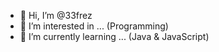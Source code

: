 - 👋 Hi, I’m @33frez
- 👀 I’m interested in ... (Programming)
- 🌱 I’m currently learning ... (Java & JavaScript)

<!---
Mezzorek/Mezzorek is a ✨ special ✨ repository because its `README.md` (this file) appears on your GitHub profile.
You can click the Preview link to take a look at your changes.
--->
